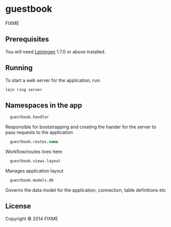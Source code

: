 # guestbook

FIXME

## Prerequisites

You will need [Leiningen][1] 1.7.0 or above installed.

[1]: https://github.com/technomancy/leiningen

## Running

To start a web server for the application, run:

    lein ring server

## Namespaces in the app

```clojure
  guestbook.handler
```
Responsible for bootstrapping and creating the hander for the server to pass requests to the
application

```clojure
  guestbook.routes.name
```
Workflow/routes lives here

```clojure
  guestbook.views.layout
```
Manages application layout

```clojure
  guestbook.models.db
```
Governs the data model for the application, connection, table definitions etc

## License

Copyright © 2014 FIXME


